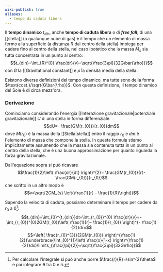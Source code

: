 ```yaml
---
wiki-publish: true
aliases:
  - tempo di caduta libera
---
```

Il **tempo dinamico** $t_{din}$, anche **tempo di caduta libera** o di ***free fall***, di una [[stella]] (o qualunque nube di gas) è il tempo che un elemento di massa fermo alla superficie (a distanza $R$ dal centro della stella) impiega per cadere fino al centro della stella, nel caso ipotetico che la massa $M_{s}$ sia tutta concentrata in un punto al centro:
$$t_{din}=\int_{R}^{0} \frac{dr}{v}=\sqrt{\frac{3\pi}{32G\bar{\rho}}}$$
con $G$ la [[Gravitational constant]] e $\bar{\rho}$ la densità media della stella.

Esistono diverse definizioni del tempo dinamico, ma tutte sono della forma $\text{cost.}/\sqrt{G\bar{\rho}}$. Con questa definizione, il tempo dinamico del Sole è di circa mezz'ora.
### Derivazione
Cominciamo considerando l'energia [[Interazione gravitazionale|potenziale gravitazionale]] $U$ di una stella in forma differenziale:
$$dU=- \frac{GM(r_{0})}{r_{0}}dm$$
dove $M(r_{0})$ è la massa della [[Stella|stella]] entro il raggio $r_{0}$ e $dm$ è l'elemento di massa che compone la stella. In questa formula stiamo implicitamente assumendo che la massa sia contenuta tutta in un punto al centro della stella, che è una buona approssimazione per quanto riguarda la forza gravitazionale.

Dall'equazione sopra si può ricavare
$$\frac{1}{2}\left( \frac{dr}{dt} \right)^{2}= \frac{GM(r_{0})}{r}- \frac{GM(r_{0})}{r_{0}}$$
che scritto in un altro modo è
$$v=\sqrt{2GM_{s} \left(\frac{1}{r} - \frac{1}{R}\right)}$$

Sapendo la velocità di caduta, possiamo determinare il tempo per cadere da $r_{0}$ a 0[^1]:
$$t_{din}=\int_{0}^{t_{din}}dt=\int_{r_{0}}^{0} \frac{dr}{v}=-\int_{r_{0}}^{0}2GM(r_{0})\left( \frac{1}{r}- \frac{1}{r_{0}} \right)^{- \frac{1}{2}}dr=$$
$$=\left( \frac{r_{0}^{3}}{2GM(r_{0})} \right)^{\frac{1}{2}}\underbrace{\int_{0}^{1}\left( \frac{x}{1-x} \right)^{\frac{1}{2}}dx}\limits_{\frac{\pi}{2}}=\sqrt{\frac{3\pi}{32G\rho}}$$

[^1]: Per calcolare l'integrale si può anche porre $\frac{r}{R}=\sin^{2}\theta$ e poi integrare $\theta$ tra 0 e $\pi$.